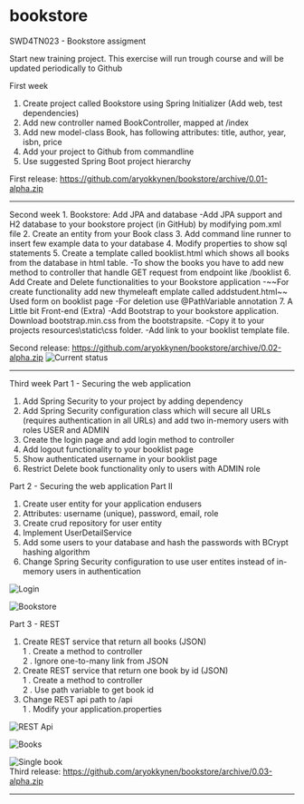 # bookstore
SWD4TN023 - Bookstore assigment  

Start new training project. This exercise will run trough course and will be updated periodically to Github  
   
First week  
1. Create project called Bookstore using Spring Initializer (Add web, test dependencies)  
1. Add new controller named BookController, mapped at /index  
3. Add new model-class Book, has following attributes: title, author, year, isbn, price  
4. Add your project to Github from commandline    
5. Use suggested Spring Boot project hierarchy

First release: https://github.com/aryokkynen/bookstore/archive/0.01-alpha.zip  
<hr>  
Second week  
1. Bookstore: Add JPA and database  
   -Add JPA support and H2 database to your bookstore project (in GitHub) by modifying pom.xml file  
2. Create an entity from your Book class  
3. Add command line runner to insert few example data to your database  
4. Modify properties to show sql statements  
5. Create a template called booklist.html which shows all books from the database in html table.   
   -To show the books you have to add new method to controller that handle GET request from endpoint like /booklist  
6. Add Create and Delete functionalities to your Bookstore application  
  -~~For create functionality add new thymeleaft emplate called addstudent.html~~ Used form on booklist page  
  -For deletion use @PathVariable annotation  
7. A Little bit Front-end (Extra)  
  -Add Bootstrap to your bookstore application. Download bootstrap.min.css from the bootstrapsite.  
  -Copy it to your projects resources\static\css folder.  
  -Add link to your booklist template file.  
 
Second release: https://github.com/aryokkynen/bookstore/archive/0.02-alpha.zip
![Current status](/img/week2.png "Current status")
<hr>
Third week  
Part 1 - Securing the web application
  
1. Add Spring Security to your project by adding dependency  
2. Add Spring Security configuration class which will secure all URLs (requires authentication in all URLs) and add two in-memory users with roles USER and ADMIN  
3. Create the login page and add login method to controller  
4. Add logout functionality to your booklist page  
5. Show authenticated username in your booklist page  
6. Restrict Delete book functionality only to users with ADMIN role  

Part 2 - Securing the web application Part II 

1. Create user entity for your application endusers  
2. Attributes: username (unique), password, email, role  
3. Create crud repository for user entity  
4. Implement UserDetailService  
5. Add some users to your database and hash the passwords with BCrypt hashing algorithm  
6. Change Spring Security configuration to use user entites instead of in-memory users in authentication   

![Login](/img/week_3_login.png)  

![Bookstore](/img/week_3_bookstore.png)

Part 3 - REST

1. Create REST service that return all books (JSON)  
1  . Create a method to controller  
2  . Ignore one-to-many link from JSON  
2. Create REST service that return one book by id (JSON)  
1  . Create a method to controller  
2  . Use path variable to get book id  
3. Change REST api path to /api  
1  . Modify your application.properties

![REST Api](/img/week_3_rest_api.png)  

![Books](/img/week_3_rest_books.png)  

![Single book](/img/week_3_rest_single_book.png)  
Third release: https://github.com/aryokkynen/bookstore/archive/0.03-alpha.zip
<hr>
